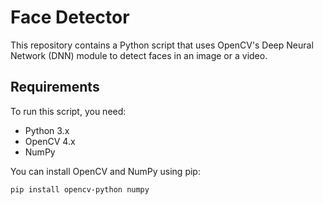 # Face Detector

This repository contains a Python script that uses OpenCV's Deep Neural Network (DNN) module to detect faces in an image or a video.

## Requirements

To run this script, you need:

- Python 3.x
- OpenCV 4.x
- NumPy

You can install OpenCV and NumPy using pip:

```sh
pip install opencv-python numpy
